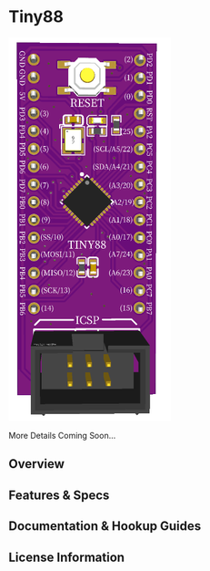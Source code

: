 # Tiny88

![Tiny88](images/Tiny88.png)

More Details Coming Soon...

## Overview

## Features & Specs

## Documentation & Hookup Guides

## License Information
